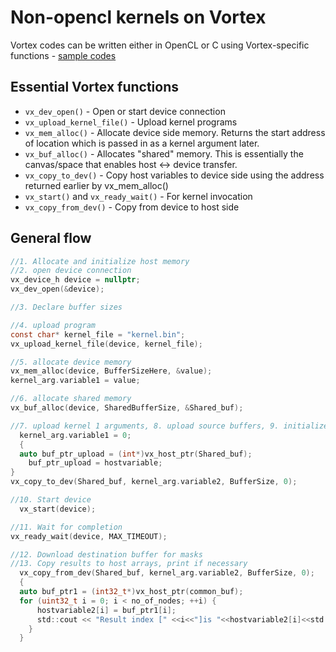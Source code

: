 # Non-opencl kernels on Vortex

Vortex codes can be written either in OpenCL or C using Vortex-specific functions - [sample codes](https://github.com/vortexgpgpu/vortex/tree/master/tests/regression/)

## Essential Vortex functions

- `vx_dev_open()` - Open or start device connection 
- `vx_upload_kernel_file()` - Upload kernel programs
- `vx_mem_alloc()` - Allocate device side memory. Returns the start address of location which is passed in as a kernel argument later. 
- `vx_buf_alloc()` - Allocates "shared" memory. This is essentially the canvas/space that enables host <-> device transfer. 
- `vx_copy_to_dev()` - Copy host variables to device side using the address returned earlier by vx_mem_alloc()
- `vx_start()` and `vx_ready_wait()` - For kernel invocation
- `vx_copy_from_dev()` - Copy from device to host side

## General flow 

  ```C
  //1. Allocate and initialize host memory      
  //2. open device connection
  vx_device_h device = nullptr;
  vx_dev_open(&device);

  //3. Declare buffer sizes

  //4. upload program
  const char* kernel_file = "kernel.bin";
  vx_upload_kernel_file(device, kernel_file);

  //5. allocate device memory
  vx_mem_alloc(device, BufferSizeHere, &value);
  kernel_arg.variable1 = value;
  
  //6. allocate shared memory  
  vx_buf_alloc(device, SharedBufferSize, &Shared_buf);
  
  //7. upload kernel 1 arguments, 8. upload source buffers, 9. initialize dest buffer (same format)
	kernel_arg.variable1 = 0;
	{
	auto buf_ptr_upload = (int*)vx_host_ptr(Shared_buf);
      buf_ptr_upload = hostvariable;
  }
  vx_copy_to_dev(Shared_buf, kernel_arg.variable2, BufferSize, 0);  

  //10. Start device
	vx_start(device);

  //11. Wait for completion
  vx_ready_wait(device, MAX_TIMEOUT);
  
  //12. Download destination buffer for masks
  //13. Copy results to host arrays, print if necessary
    vx_copy_from_dev(Shared_buf, kernel_arg.variable2, BufferSize, 0);
    {
    auto buf_ptr1 = (int32_t*)vx_host_ptr(common_buf);
    for (uint32_t i = 0; i < no_of_nodes; ++i) {   
        hostvariable2[i] = buf_ptr1[i];
        std::cout << "Result index [" <<i<<"]is "<<hostvariable2[i]<<std::endl;
      }
    }

```
